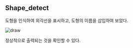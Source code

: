 ## Shape_detect

도형을 인식하여 외각선을 표시하고, 도형의 이름을 삽입하여 보았다.

![draw](https://user-images.githubusercontent.com/86837707/207393707-f625011f-3c10-49b9-bbf0-b4a5360f7371.JPG)

정상적으로 출력되는 것을 확인할 수 있다.
